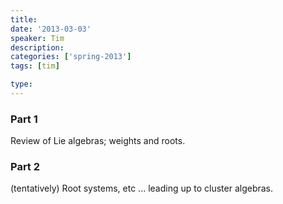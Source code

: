 ```yaml
---
title:  
date: '2013-03-03'
speaker: Tim
description:
categories: ['spring-2013']
tags: [tim]

type:
---
```


### Part 1
Review of Lie algebras; weights and roots.

### Part 2
(tentatively) Root systems, etc ... leading up to cluster algebras.
